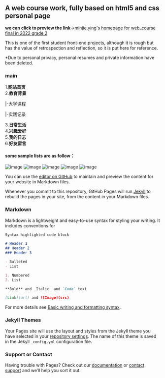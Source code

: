 ## A web course work, fully based on <a>html5<a> and<a> css<a> personal page
**we can click to preview the link**-><a href="https://minjiey.github.io/webfinal_exam/html/main.html" target="_blank">minjie.ying's homepage for web_course final in 2022 grade 2</a>
<p>This is one of the first student front-end projects, although it is rough but has the value of retrospection and reflection, so it is put here for reference.</p>*Due to personal privacy, personal resumes and private information have been deleted.  

### main
 1.**网站首页**<br>
 2.**教育背景**<br>
      <p> |-大学课程</p>
      <p> |-实践记录</p>
3.**日常生活**<br>
4.**兴趣爱好**<br>
5.**我的日志**<br>
6.**好友留言**<br>
#### some sample lists are as follow：
![image](https://github.com/MinjieY/webfinal_exam/assets/96962656/2ab4a1cb-8331-465b-9804-6d0036d5e04d)
![image](https://github.com/MinjieY/webfinal_exam/assets/96962656/beb86b52-0ec9-4eca-902c-2575da3d93af)
![image](https://github.com/MinjieY/webfinal_exam/assets/96962656/19fd570c-b515-423f-b11c-84d451246cbd)
![image](https://github.com/MinjieY/webfinal_exam/assets/96962656/132b27be-3b52-41ad-927c-6360ee8e9e13)
![image](https://github.com/MinjieY/webfinal_exam/assets/96962656/a0c4b683-db51-49ad-bdbe-9140dd209783)

















You can use the [editor on GitHub](https://github.com/kjdksk/webfinal_exam/edit/main/README.md) to maintain and preview the content for your website in Markdown files.

Whenever you commit to this repository, GitHub Pages will run [Jekyll](https://jekyllrb.com/) to rebuild the pages in your site, from the content in your Markdown files.

### Markdown

Markdown is a lightweight and easy-to-use syntax for styling your writing. It includes conventions for

```markdown
Syntax highlighted code block

# Header 1
## Header 2
### Header 3

- Bulleted
- List

1. Numbered
2. List

**Bold** and _Italic_ and `Code` text

[Link](url) and ![Image](src)
```

For more details see [Basic writing and formatting syntax](https://docs.github.com/en/github/writing-on-github/getting-started-with-writing-and-formatting-on-github/basic-writing-and-formatting-syntax).

### Jekyll Themes

Your Pages site will use the layout and styles from the Jekyll theme you have selected in your [repository settings](https://github.com/kjdksk/webfinal_exam/settings/pages). The name of this theme is saved in the Jekyll `_config.yml` configuration file.

### Support or Contact

Having trouble with Pages? Check out our [documentation](https://docs.github.com/categories/github-pages-basics/) or [contact support](https://support.github.com/contact) and we’ll help you sort it out.
